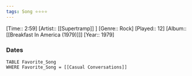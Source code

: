 ```yaml
---
tags: Song ⭐⭐⭐⭐ 
---
```

[Time:: 2:59]
[Artist:: [[Supertramp]] ]
[Genre:: Rock]
[Played:: 12]
[Album:: [[Breakfast In America (1979)]]]
[Year:: 1979]
### Dates
````dataview
TABLE Favorite_Song
WHERE Favorite_Song = [[Casual Conversations]]
````